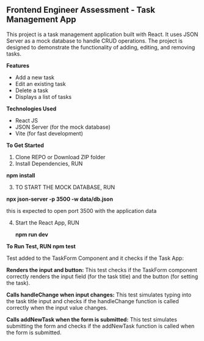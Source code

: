 ## Frontend Engineer Assessment - Task Management App
This project is a task management application built with React. It uses JSON Server as a mock database to handle CRUD operations. The project is designed to demonstrate the functionality of adding, editing, and removing tasks.

**Features**
- Add a new task
- Edit an existing task
- Delete a task
- Displays a list of tasks

**Technologies Used**
- React JS
- JSON Server (for the mock database)
- Vite (for fast development)

**To Get Started**
1. Clone REPO or Download ZIP folder
2. Install Dependencies, RUN 

**npm install**

3. TO START THE MOCK DATABASE, RUN

**npx json-server -p 3500 -w data/db.json**

this is expected to open port 3500 with the application data 

4. Start the React App, RUN

   **npm run dev**

**To Run Test, RUN**
**npm test**

Test added to the TaskForm Component and it checks if the Task App:

**Renders the input and button:**
This test checks if the TaskForm component correctly renders the input field (for the task title) and the button (for setting the task).

**Calls handleChange when input changes:**
This test simulates typing into the task title input and checks if the handleChange function is called correctly when the input value changes.

**Calls addNewTask when the form is submitted:**
This test simulates submitting the form and checks if the addNewTask function is called when the form is submitted.




